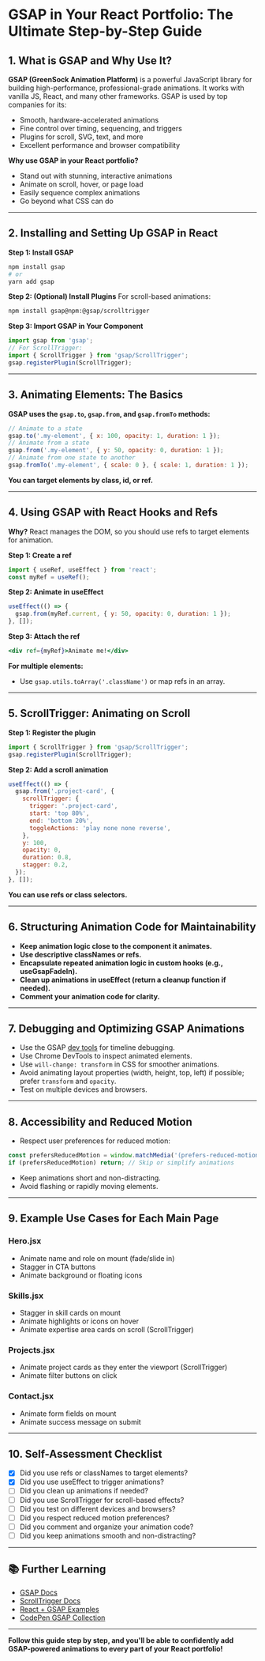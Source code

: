 # GSAP in Your React Portfolio: The Ultimate Step-by-Step Guide

## 1. What is GSAP and Why Use It?

**GSAP (GreenSock Animation Platform)** is a powerful JavaScript library for building high-performance, professional-grade animations. It works with vanilla JS, React, and many other frameworks. GSAP is used by top companies for its:
- Smooth, hardware-accelerated animations
- Fine control over timing, sequencing, and triggers
- Plugins for scroll, SVG, text, and more
- Excellent performance and browser compatibility

**Why use GSAP in your React portfolio?**
- Stand out with stunning, interactive animations
- Animate on scroll, hover, or page load
- Easily sequence complex animations
- Go beyond what CSS can do

---

## 2. Installing and Setting Up GSAP in React

**Step 1: Install GSAP**
```bash
npm install gsap
# or
yarn add gsap
```

**Step 2: (Optional) Install Plugins**
For scroll-based animations:
```bash
npm install gsap@npm:@gsap/scrolltrigger
```

**Step 3: Import GSAP in Your Component**
```js
import gsap from 'gsap';
// For ScrollTrigger:
import { ScrollTrigger } from 'gsap/ScrollTrigger';
gsap.registerPlugin(ScrollTrigger);
```

---

## 3. Animating Elements: The Basics

**GSAP uses the `gsap.to`, `gsap.from`, and `gsap.fromTo` methods:**
```js
// Animate to a state
gsap.to('.my-element', { x: 100, opacity: 1, duration: 1 });
// Animate from a state
gsap.from('.my-element', { y: 50, opacity: 0, duration: 1 });
// Animate from one state to another
gsap.fromTo('.my-element', { scale: 0 }, { scale: 1, duration: 1 });
```

**You can target elements by class, id, or ref.**

---

## 4. Using GSAP with React Hooks and Refs

**Why?** React manages the DOM, so you should use refs to target elements for animation.

**Step 1: Create a ref**
```js
import { useRef, useEffect } from 'react';
const myRef = useRef();
```

**Step 2: Animate in useEffect**
```js
useEffect(() => {
  gsap.from(myRef.current, { y: 50, opacity: 0, duration: 1 });
}, []);
```

**Step 3: Attach the ref**
```jsx
<div ref={myRef}>Animate me!</div>
```

**For multiple elements:**
- Use `gsap.utils.toArray('.className')` or map refs in an array.

---

## 5. ScrollTrigger: Animating on Scroll

**Step 1: Register the plugin**
```js
import { ScrollTrigger } from 'gsap/ScrollTrigger';
gsap.registerPlugin(ScrollTrigger);
```

**Step 2: Add a scroll animation**
```js
useEffect(() => {
  gsap.from('.project-card', {
    scrollTrigger: {
      trigger: '.project-card',
      start: 'top 80%',
      end: 'bottom 20%',
      toggleActions: 'play none none reverse',
    },
    y: 100,
    opacity: 0,
    duration: 0.8,
    stagger: 0.2,
  });
}, []);
```

**You can use refs or class selectors.**

---

## 6. Structuring Animation Code for Maintainability

- **Keep animation logic close to the component it animates.**
- **Use descriptive classNames or refs.**
- **Encapsulate repeated animation logic in custom hooks (e.g., useGsapFadeIn).**
- **Clean up animations in useEffect (return a cleanup function if needed).**
- **Comment your animation code for clarity.**

---

## 7. Debugging and Optimizing GSAP Animations

- Use the GSAP [dev tools](https://greensock.com/docs/v3/Tools/GSDevTools) for timeline debugging.
- Use Chrome DevTools to inspect animated elements.
- Use `will-change: transform` in CSS for smoother animations.
- Avoid animating layout properties (width, height, top, left) if possible; prefer `transform` and `opacity`.
- Test on multiple devices and browsers.

---

## 8. Accessibility and Reduced Motion

- Respect user preferences for reduced motion:
```js
const prefersReducedMotion = window.matchMedia('(prefers-reduced-motion: reduce)').matches;
if (prefersReducedMotion) return; // Skip or simplify animations
```
- Keep animations short and non-distracting.
- Avoid flashing or rapidly moving elements.

---

## 9. Example Use Cases for Each Main Page

### Hero.jsx
- Animate name and role on mount (fade/slide in)
- Stagger in CTA buttons
- Animate background or floating icons

### Skills.jsx
- Stagger in skill cards on mount
- Animate highlights or icons on hover
- Animate expertise area cards on scroll (ScrollTrigger)

### Projects.jsx
- Animate project cards as they enter the viewport (ScrollTrigger)
- Animate filter buttons on click

### Contact.jsx
- Animate form fields on mount
- Animate success message on submit

---

## 10. Self-Assessment Checklist

- [x] Did you use refs or classNames to target elements?
- [x] Did you use useEffect to trigger animations?
- [ ] Did you clean up animations if needed?
- [ ] Did you use ScrollTrigger for scroll-based effects?
- [ ] Did you test on different devices and browsers?
- [ ] Did you respect reduced motion preferences?
- [ ] Did you comment and organize your animation code?
- [ ] Did you keep animations smooth and non-distracting?

---

## 📚 Further Learning
- [GSAP Docs](https://greensock.com/docs/)
- [ScrollTrigger Docs](https://greensock.com/docs/v3/Plugins/ScrollTrigger)
- [React + GSAP Examples](https://greensock.com/react/)
- [CodePen GSAP Collection](https://codepen.io/collection/DYvYdQ)

---

**Follow this guide step by step, and you'll be able to confidently add GSAP-powered animations to every part of your React portfolio!** 